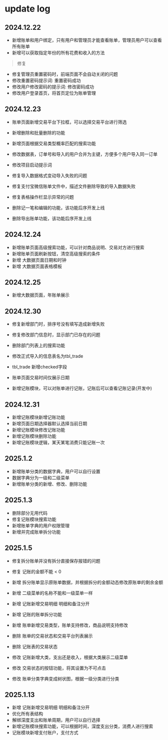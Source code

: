 # update log

## 2024.12.22
- 新增账单和用户绑定，只有用户和管理员才能查看账单，管理员用户可以查看所有账单
- 新增可以获取指定年份的所有花费和收入的方法

> 修复
- 修复管理员重置密码时，前端页面不会自动关闭的问题
- 修改重置密码提示词: 重置密码成功
- 修改用户修改密码的提示词: 修改密码成功
- 修改用户登录首页，将首页定位为账单管理

## 2024.12.23
- 账单页面新增交易平台下拉框，可以选择交易平台进行筛选
- 新增删除和批量删除的功能
- 新增页面根据交易类型概率匹配的搜索功能

- 修改数据表，订单号和导入的用户合并为主键，方便多个用户导入同一订单
- 修改项目启动提示词
- 修复导入数据格式变动导入失败的问题
- 修复支付宝微信账单文件中，描述文件删除导致的导入数据失败
- 修复表格操作栏显示异常的问题

- 删除记一笔和编辑的功能，该功能后序开发上线
- 删除导出账单功能，该功能后序开发上线

## 2024.12.24
- 新增账单页面高级搜索功能，可以针对商品说明、交易对方进行搜索
- 新增账单页面刷新按钮，清空高级搜索的条件
- 新增 大数据页面日期和时钟
- 新增 大数据页面表格模板

## 2024.12.25
- 新增大数据页面，年账单展示 

## 2024.12.30
- 修复新增部门时，排序号没有填写造成新增失败
- 修复修改部门信息时，显示部门已存在的问题
- 删除部门列表上的搜索功能
- 修改正式导入的信息表名为tbl_trade
- tbl_trade 新增checked字段
- 账单页面交易时间仅展示日期

- 新增记账模块，可以对账单进行记账，记账后可以查看记账记录(开发中)

## 2024.12.31
- 新增记账模块新增记账功能
- 新增页面日期选择器默认选择当前日期
- 新增记账模块修改记账功能
- 新增记账模块删除功能
- 新增记账模块逻辑，某天某笔消费只能记账一次

## 2025.1.2
- 新增账单分类的数据字典，用户可以自行设置
- 数据字典分为一级和二级菜单
- 新增账单分类的新增、修改、删除功能

## 2025.1.3
- 删除部分无用代码
- 修复记账模块搜索功能
- 新增账单字典的用户权限管理
- 新增并完成账单拆分功能

## 2025.1.5
- 修复拆分账单并没有拆分直接保存报错的问题
- 修复 记账的金额不能 < 0

- 新增 拆分账单显示原账单数据，并根据拆分的金额动态修改原账单的剩余金额
- 新增 二级菜单的名称不能和一级菜单一样
- 新增 记账新增交易明细 明细和备注分开
- 新增 记账的账单拆分功能
- 新增 账单新增交易类型，账单支持修改，商品说明支持修改

- 删除 账单的交易状态和交易平台列表展示
- 删除 记账表的交易状态
 
- 修改 记账新增大类，支出还是收入，根据大类展示二级菜单
- 修改 交易状态的按钮功能，将其设置为不可点击
- 修改 账单分类字典变成树状图，根据一级分类进行分类

## 2025.1.13
- 新增 记账新增交易明细 明细和备注分开
- 优化所有表结构
- 解绑深度支出和账单周期，用户可以自行选择
- 新增记账模块搜索功能，可以根据时间，深度支出分类，消费人进行搜索
- 记账模块新增支付账户，支付方式